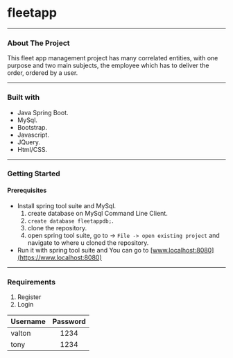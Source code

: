 # fleetapp
---
### About The Project

This fleet app management project has many correlated entities, with one purpose and two main subjects, the employee which has to deliver the order, ordered by a user.

___

### Built with

* Java Spring Boot.
* MySql.
* Bootstrap.
* Javascript.
* JQuery.
* Html/CSS.

---

### Getting Started

#### Prerequisites
* Install spring tool suite and MySql.
  1. create database on MySql Command Line Client.
  1. ` create database fleetappdb; `.
  1. clone the repository.
  1. open spring tool suite, go to -> `File -> open existing project` and navigate to where u cloned the repository.
* Run it with spring tool suite and You can go to [www.localhost:8080](https://www.localhost:8080)

---

### Requirements 

1. Register
2. Login

| Username      | Password      |
| ------------- |:-------------:|
| valton        | 1234          |
| tony          | 1234          |



